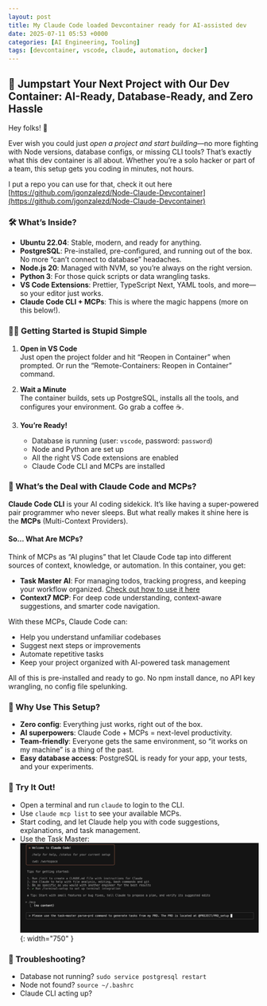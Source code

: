 ```yaml
---
layout: post
title: My Claude Code loaded Devcontainer ready for AI-assisted dev
date: 2025-07-11 05:53 +0000
categories: [AI Engineering, Tooling]
tags: [devcontainer, vscode, claude, automation, docker]
---
```



## 🚀 Jumpstart Your Next Project with Our Dev Container: AI-Ready, Database-Ready, and Zero Hassle

Hey folks! 👋

Ever wish you could just *open a project and start building*—no more fighting with Node versions, database configs, or missing CLI tools? That’s exactly what this dev container is all about. Whether you’re a solo hacker or part of a team, this setup gets you coding in minutes, not hours.

I put a repo you can use for that, check it out here [https://github.com/jgonzalezd/Node-Claude-Devcontainer](https://github.com/jgonzalezd/Node-Claude-Devcontainer)

### 🛠️ What’s Inside?

- **Ubuntu 22.04**: Stable, modern, and ready for anything.
- **PostgreSQL**: Pre-installed, pre-configured, and running out of the box. No more “can’t connect to database” headaches.
- **Node.js 20**: Managed with NVM, so you’re always on the right version.
- **Python 3**: For those quick scripts or data wrangling tasks.
- **VS Code Extensions**: Prettier, TypeScript Next, YAML tools, and more—so your editor just works.
- **Claude Code CLI + MCPs**: This is where the magic happens (more on this below!).

### 🧑‍💻 Getting Started is Stupid Simple

1. **Open in VS Code**  
   Just open the project folder and hit “Reopen in Container” when prompted. Or run the “Remote-Containers: Reopen in Container” command.

2. **Wait a Minute**  
   The container builds, sets up PostgreSQL, installs all the tools, and configures your environment. Go grab a coffee ☕.

3. **You’re Ready!**  
   - Database is running (user: `vscode`, password: `password`)
   - Node and Python are set up
   - All the right VS Code extensions are enabled
   - Claude Code CLI and MCPs are installed

### 🤖 What’s the Deal with Claude Code and MCPs?

**Claude Code CLI** is your AI coding sidekick. It’s like having a super-powered pair programmer who never sleeps. But what really makes it shine here is the **MCPs** (Multi-Context Providers).

#### So… What Are MCPs?

Think of MCPs as “AI plugins” that let Claude Code tap into different sources of context, knowledge, or automation. In this container, you get:

- **Task Master AI**: For managing todos, tracking progress, and keeping your workflow organized. [Check out how to use it here](https://github.com/eyaltoledano/claude-task-master/blob/main/docs/tutorial.md#initial-task-generation)
- **Context7 MCP**: For deep code understanding, context-aware suggestions, and smarter code navigation.

With these MCPs, Claude Code can:
- Help you understand unfamiliar codebases
- Suggest next steps or improvements
- Automate repetitive tasks
- Keep your project organized with AI-powered task management

All of this is pre-installed and ready to go. No npm install dance, no API key wrangling, no config file spelunking.

### 🏁 Why Use This Setup?

- **Zero config**: Everything just works, right out of the box.
- **AI superpowers**: Claude Code + MCPs = next-level productivity.
- **Team-friendly**: Everyone gets the same environment, so “it works on my machine” is a thing of the past.
- **Easy database access**: PostgreSQL is ready for your app, your tests, and your experiments.

### 🧪 Try It Out!

- Open a terminal and run `claude` to login to the CLI.
- Use `claude mcp list` to see your available MCPs.
- Start coding, and let Claude help you with code suggestions, explanations, and task management.
- Use the Task Master:
![Task Master](../assets/img/2025-07-11-my-claude-code-loaded-devcontainer-ready-for-ai-assisted-dev/taskmaster_parse_prd.png){: width="750" }

### 🛟 Troubleshooting?

- Database not running? `sudo service postgresql restart`
- Node not found? `source ~/.bashrc`
- Claude CLI acting up?  
  ```